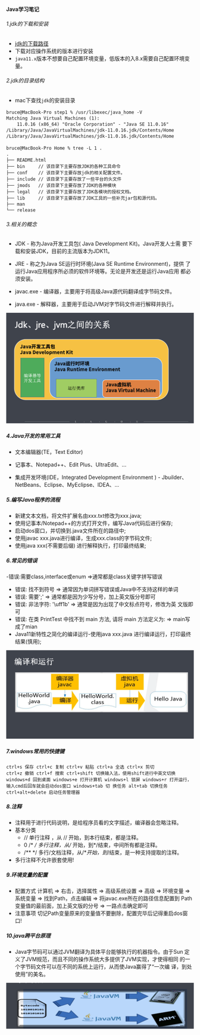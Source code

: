 #### Java学习笔记

###### 1.jdk的下载和安装

* [jdk的下载路径](https://www.oracle.com/java/technologies/downloads/archive/)
* 下载对应操作系统的版本进行安装
* `java11.x`版本不想要自己配置环境变量，低版本的入8.x需要自己配置环境变量。

###### 2.jdk的目录结构

* mac下查找`jdk`的安装目录

```shell
bruce@MacBook-Pro step1 % /usr/libexec/java_home -V
Matching Java Virtual Machines (1):
    11.0.16 (x86_64) "Oracle Corporation" - "Java SE 11.0.16" /Library/Java/JavaVirtualMachines/jdk-11.0.16.jdk/Contents/Home
/Library/Java/JavaVirtualMachines/jdk-11.0.16.jdk/Contents/Home

bruce@MacBook-Pro Home % tree -L 1 .
.
├── README.html
├── bin     // 该目录下主要存放JDK的各种工具命令
├── conf    // 该目录下主要存放jdk的相关配置文件。
├── include // 该目录下主要存放了一些平台的头文件
├── jmods   // 该目录下主要存放了JDK的各种模块
├── legal   // 该目录下主要存放了JDK各模块的授权文档。
├── lib     // 该目录下主要存放了JDK工具的一些补充jar包和源代码。
├── man
└── release
```

###### 3.相关的概念
- JDK - 称为Java开发工具包( Java Development Kit)。Java开发人士需 要下载和安装JDK，目前的主流版本为JDK11。

- JRE - 称之为Java SE运行时环境(Java SE Runtime Environment)，提供 了运行Java应用程序所必须的软件环境等。无论是开发还是运行Java应用 都必须安装。

- javac.exe - 编译器，主要用于将高级Java源代码翻译成字节码文件。

- java.exe - 解释器，主要用于启动JVM对字节码文件进行解释并执行。

![jdk,jre,jvm的关系](/java/java-relation.png)

##### 4.Java开发的常用工具
- 文本编辑器(TE，Text Editor)

- 记事本、Notepad++、Edit Plus、UltraEdit、...

- 集成开发环境(IDE，Integrated Development Environment ) - Jbuilder、NetBeans、Eclipse、MyEclipse、IDEA、...


##### 5.编写Java程序的流程
- 新建文本文档，将文件扩展名由xxx.txt修改为xxx.java;
- 使用记事本/Notepad++的方式打开文件，编写Java代码后进行保存;
- 启动dos窗口，并切换到.java文件所在的路径中;
- 使用javac xxx.java进行编译，生成xxx.class的字节码文件;
- 使用java xxx(不需要后缀) 进行解释执行，打印最终结果;

##### 6.常见的错误
-错误:需要class,interface或enum =>通常都是class关键字拼写错误
- 错误: 找不到符号 => 通常因为单词拼写错误或Java中不支持这样的单词
- 错误: 需要';' => 通常都是因为少写分号，加上英文版分号即可
- 错误: 非法字符: '\uff1b' => 通常是因为出现了中文标点符号，修改为英
文版即可
- 错误: 在类 PrintTest 中找不到 main 方法, 请将 main 方法定义为: => main写成了mian
- Java11新特性之简化的编译运行-使用java xxx.java 进行编译运行，打印最终结果(慎用);

![运行过程](/java/run-build.png)

##### 7.windows常用的快捷键
```
ctrl+s 保存 ctrl+c 复制 ctrl+v 粘贴 ctrl+a 全选 ctrl+x 剪切
ctrl+z 撤销 ctrl+f 搜索 ctrl+shift 切换输入法，使用shift进行中英文切换
windows+d 回到桌面 windows+e 打开计算机 windows+l 锁屏 windows+r 打开运行，输入cmd后回车就会启动dos窗口 windows+tab 切 换任务 alt+tab 切换任务
ctrl+alt+delete 启动任务管理器
```

##### 8.注释
- 注释用于进行代码说明，是给程序员看的文字描述，编译器会忽略注释。
- 基本分类
  - // 单行注释 ，从 // 开始，到本行结束，都是注释。
  - 0 /* */ 多行注释，从/* 开始，到*/结束，中间所有都是注释。
  - /** */ 多行/文档注释，从/**开始，到*/结束，是一种支持提取的注释。
- 多行注释不允许嵌套使用!

##### 9.环境变量的配置
- 配置方式
计算机 => 右击，选择属性 => 高级系统设置 => 高级 => 环境变量 => 系统变量 => 找到Path，点击编辑 => 将javac.exe所在的路径信息配置到 Path变量值的最前面，加上英文版的分号 => 一路点击确定即可
- 注意事项 切记Path变量原来的变量值不要删除，配置完毕后记得重启dos窗口!

##### 10.java跨平台原理

- Java字节码可以通过JVM翻译为具体平台能够执行的机器指令。由于Sun 定义了JVM规范，而且不同的操作系统大多提供了JVM实现，才使得相同 的一个字节码文件可以在不同的系统上运行，从而使Java赢得了“一次编 译，到处使用”的美名。

![java跨平台原理](/java/jvm.png)
